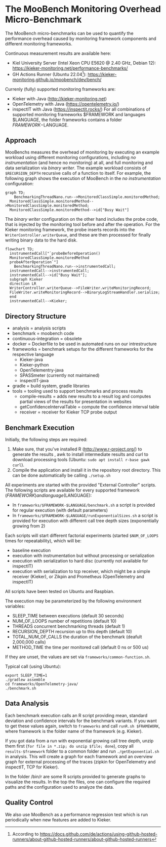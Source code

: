 # The MooBench Monitoring Overhead Micro-Benchmark 

The MooBench micro-benchmarks can be used to quantify the performance overhead caused by monitoring framework components and different monitoring frameworks. 

Continuous measurement results are available here:
* Kiel University Server (Intel Xeon CPU E5620 @ 2.40 GHz, Debian 12): https://kieker-monitoring.net/performance-benchmarks/
* GH Actions Runner (Ubuntu 22.04[^1]): https://kieker-monitoring.github.io/moobench/dev/bench/

[^1]: According to https://docs.github.com/de/actions/using-github-hosted-runners/about-github-hosted-runners/about-github-hosted-runners

Currenly (fully) supported monitoring frameworks are:
* Kieker with Java (http://kieker-monitoring.net)
* OpenTelemetry with Java (https://opentelemetry.io/)
* inspectIT with Java (https://inspectit.rocks/)
For all combinations of supported monitoring frameworks $FRAMEWORK and languages $LANGUAGE, the folder frameworks contains a folder $FRAMEWORK-$LANGUAGE.

## Approach

MooBenchs measures the overhead of monitoring by executing an example workload using different monitoring configurations, including *no instrumentation* (and hence no monitoring) at all, and full monitoring and data serialization via *binary writer*. The example workload consists of `$RECURSION_DEPTH` recursive calls of a function to itself. For example, the following graph shows the execution of MooBench in the *no instrumentation* configuration:

```mermaid
graph TD;
	BenchmarkingThreadNano.run-->MonitoredClassSimple.monitoredMethod;
  MonitoredClassSimple.monitoredMethod-->MonitoredClassSimple.monitoredMethod;
  MonitoredClassSimple.monitoredMethod-->id["Busy Wait"]
```

The *binary writer* configuration on the other hand includes the probe code, that is injected by the monitoring tool before and after the operation. For the Kieker monitoring framework, the probe inserts records into the `WriterController.writerQueue`, and these are then processed for finally writing binary data to the hard disk.

```mermaid
flowchart TD;
  instrumentedCall["`probeBeforeOperation()
  MonitoredClassSimple.monitoredMethod
  probeAfterOperation`"]
	BenchmarkingThreadNano.run-->instrumentedCall;
  instrumentedCall-->instrumentedCall;
  instrumentedCall-->id["Busy Wait"];
  subgraph Kieker
  direction LR
  WriterController.writerQueue-->FileWriter.writeMonitoringRecord;
  FileWriter.writeMonitoringRecord-->BinaryLogStreamHandler.serialize;
  end
  instrumentedCall-->Kieker;
```

## Directory Structure

- analysis = analysis scripts
- benchmark = moobench code
- continuous-integration = obsolete
- docker = Dockerfile to be used in automated runs on our intrestructure
- frameworks = benchmark setups for the different frameworks for the respective language
  - Kieker-java
  - Kieker-python
  - OpenTelementry-java
  - SPASSmeter (currently not maintained)
  - inspectIT-java
- gradle = build system, gradle libraries
- tools = tooling used to support benchmarks and process results
  - compile-results = adds new results to a result log and computes partial
    views of the results for presentation in websites
  - getConfidenceIntervalTable = compute the confidence interval table
  - receiver = receiver for Kieker TCP probe output

## Benchmark Execution

Initially, the following steps are required:
1. Make sure, that you've installed R (http://www.r-project.org/) to generate
   the results , awk to install intermediate results and curl to download
   processing tools (Ubuntu: `sudo apt install r-base gawk curl`).
2. Compile the application and install it in the repository root directory.
   This can be done automatically be calling
   `./setup.sh`

All experiments are started with the provided "External Controller" scripts.
The following scripts are available for every supported framework ($FRAMEWORK) and language ($LANGUAGE):
* In `frameworks/$FRAMEWORK-$LANGUAGE/benchmark.sh` a script is provided for regular
  execution (with default parameters)
* In `frameworks/$FRAMEWORK-$LANGUAGE/runExponentialSizes.sh` a script is provided for
  execution with different call tree depth sizes (exponentially growing from 2)

Each scripts will start different factorial experiments (started `$NUM_OF_LOOPS`
times for repeatability), which will be:
- baseline execution
- execution with instrumentation but without processing or serialization
- execution with serialization to hard disc (currently not available for
  inspectIT)
- execution with serialization to tcp receiver, which might be a simple receiver
  (Kieker), or Zikpin and Prometheus (OpenTelemetry and inspectIT)

All scripts have been tested on Ubuntu and Raspbian. 

The execution may be parameterized by the following environment variables:
* SLEEP_TIME           between executions (default 30 seconds)
* NUM_OF_LOOPS         number of repetitions (default 10)
* THREADS              concurrent benchmarking threads (default 1)
* RECURSION_DEPTH      recursion up to this depth (default 10)
* TOTAL_NUM_OF_CALLS   the duration of the benchmark (deafult 2,000,000 calls)
* METHOD_TIME          the time per monitored call (default 0 ns or 500 us)

If they are unset, the values are set via `frameworks/common-function.sh`.

Typical call (using Ubuntu):
```
export SLEEP_TIME=1 
./gradlew assemble 
cd frameworks/OpenTelemetry-java/
./benchmark.sh
```

## Data Analysis

Each benchmark execution calls an R script providing mean, standard deviation
and confidence intervals for the benchmark variants. If you want to get these
values again, switch to `frameworks` and call `runR.sh $FRAMEWORK`, where
framework is the folder name of the framework (e.g. Kieker).

If you got data from a run with exponential growing call tree depth, unzip them
first (`for file in *.zip; do unzip $file; done`), copy all `results-$framework`
folder to a common folder and run `./getExponential.sh` in analysis. This will
create a graph for each framework and an overview graph for external processing
of the traces (zipkin for OpenTelemetry and inspectIT, TCP for Kieker).

In the folder /bin/r are some R scripts provided to generate graphs to visualize
the results. In the top the files, one can configure the required paths and the
configuration used to analyze the data.

## Quality Control

We also use MooBench as a performance regression test which is run periodically
when new features are added to Kieker.

